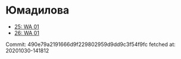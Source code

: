 # Юмадилова
- [25: WA 01](25.md)
- [26: WA 01](26.md)

Commit: 490e79a2191666d9f229802959d9dd9c3f54f9fc
 fetched at: 20201030-141812
